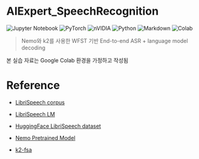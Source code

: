 # AIExpert_SpeechRecognition

![Jupyter Notebook](https://img.shields.io/badge/jupyter-%23FA0F00.svg?style=for-the-badge&logo=jupyter&logoColor=white)
![PyTorch](https://img.shields.io/badge/PyTorch-%23EE4C2C.svg?style=for-the-badge&logo=PyTorch&logoColor=white)
![nVIDIA](https://img.shields.io/badge/nVIDIA-%2376B900.svg?style=for-the-badge&logo=nVIDIA&logoColor=white)
![Python](https://img.shields.io/badge/python-3670A0?style=for-the-badge&logo=python&logoColor=ffdd54)
![Markdown](https://img.shields.io/badge/markdown-%23000000.svg?style=for-the-badge&logo=markdown&logoColor=white)
![Colab](https://img.shields.io/badge/Colab-F9AB00?style=for-the-badge&logo=googlecolab&color=525252)

> Nemo와 k2를 사용한 WFST 기반 End-to-end ASR + language model decoding

본 실습 자료는 Google Colab 환경을 가정하고 작성됨


# Reference

- [LibriSpeech corpus](http://openslr.org/12/)

- [LibriSpeech LM](http://openslr.org/11/)

- [HuggingFace LibriSpeech dataset](https://huggingface.co/datasets/kresnik/librispeech_asr_test)

- [Nemo Pretrained Model](https://catalog.ngc.nvidia.com/orgs/nvidia/teams/nemo/models/stt_en_conformer_ctc_large_ls)

- [k2-fsa](https://github.com/k2-fsa/k2)
